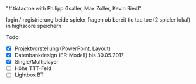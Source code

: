"# tictactoe with Philipp Gsaller, Max Zoller, Kevin Riedl" 

login / registrierung
beide spieler fragen ob bereit
tic tac toe (2 spieler lokal)
in highscore speichern

Todo: 
- [X] Projektvorstellung (PowerPoint, Layout)
- [X] Datenbankdesign (ER-Modell) bis 30.05.2017
- [X] Single/Multiplayer
- [ ] Höhe TTT-Feld
- [ ] Lightbox BT